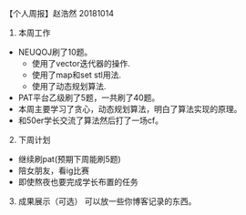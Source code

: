 【个人周报】赵浩然 20181014

1. 本周工作
  - NEUQOJ刷了10题。
    - 使用了vector迭代器的操作. 
    - 使用了map和set stl用法.
    - 使用了动态规划算法. 
  - PAT平台乙级刷了5题，一共刷了40题。
  - 本周主要学习了贪心，动态规划算法，明白了算法实现的原理。
  - 和50er学长交流了算法然后打了一场cf。 	
2. 下周计划
  - 继续刷pat(预期下周能刷5题)
  - 陪女朋友，看ig比赛
  - 即使熬夜也要完成学长布置的任务
3. 成果展示（可选）
	 可以放一些你博客记录的东西。
